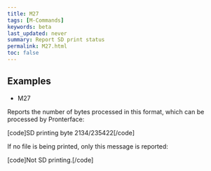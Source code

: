 ```yaml
---
title: M27
tags: [M-Commands] 
keywords: beta 
last_updated: never 
summary: Report SD print status 
permalink: M27.html
toc: false 
---
```



## Examples

* M27

Reports the number of bytes processed in this format, which can be processed by Pronterface:

[code]SD printing byte 2134/235422[/code]

If no file is being printed, only this message is reported:

[code]Not SD printing.[/code]

